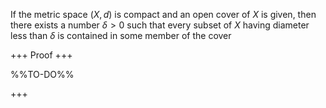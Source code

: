 If the metric space $(X,d)$ is compact and an open cover of $X$ is given, then there exists a number $\delta >0$ such that every subset of $X$ having diameter less than $\delta$  is contained in some member of the cover

+++
Proof
+++

%%TO-DO%%

+++
